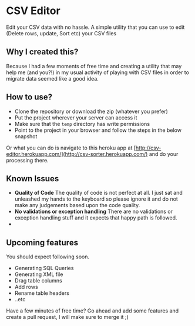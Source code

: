 # CSV Editor

Edit your CSV data with no hassle.
A simple utility that you can use to edit (Delete rows, update, Sort etc) your CSV files

## Why I created this? 
Because I had a few moments of free time and creating a utility that may help me (and you?!) in my usual activity of playing with CSV files in order to migrate data seemed like a good idea.

## How to use?

- Clone the repository or download the zip (whatever you prefer)
- Put the project wherever your server can access it
- Make sure that the `temp` directory has write permissions
- Point to the project in your browser and follow the steps in the below snapshot

Or what you can do is navigate to this heroku app at [http://csv-editor.herokuapp.com/](http://csv-sorter.herokuapp.com/) and do your processing there.

## Known Issues

- **Quality of Code** The quality of code is not perfect at all. I just sat and unleashed my hands to the keyboard so please ignore it and do not make any judgements based upon the code quality.
- **No validations or exception handling** There are no validations or exception handling stuff and it expects that happy path is followed.
- 
## Upcoming features

You should expect following soon.

- Generating SQL Queries
- Generating XML file
- Drag table columns
- Add rows
- Rename table headers
- ..etc

Have a few minutes of free time? Go ahead and add some features and create a pull request, I will make sure to merge it ;)
